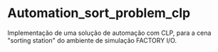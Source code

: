 # Automation_sort_problem_clp
 Implementação de uma solução de automação com CLP, para a cena "sorting station" do ambiente de simulação FACTORY I/O.
